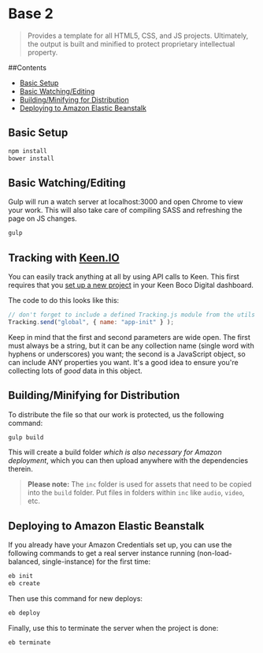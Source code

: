 # Base 2
> Provides a template for all HTML5, CSS, and JS projects. Ultimately, the output is built and minified to protect proprietary intellectual property.

##Contents
- [Basic Setup](#setup)
- [Basic Watching/Editing](#watch)
- [Building/Minifying for Distribution](#build)
- [Deploying to Amazon Elastic Beanstalk](#deploy)

## <a name="setup"></a>Basic Setup

```bash
npm install
bower install
```

## <a name="watch"></a>Basic Watching/Editing
Gulp will run a watch server at localhost:3000 and open Chrome to view your work. This will also take care of compiling SASS and refreshing the page on JS changes.
```bash
gulp
```

## <a name="tracking"></a>Tracking with [Keen.IO](http://keen.io)
You can easily track anything at all by using API calls to Keen. This first requires that you [set up a new project](https://keen.io/add-project?organization_id=54ec9b7296773d6071c8e284) in your Keen Boco Digital dashboard.

The code to do this looks like this:
```javascript
// don't forget to include a defined Tracking.js module from the utils folder
Tracking.send("global", { name: "app-init" } );
```
Keep in mind that the first and second parameters are wide open. The first must always be a string, but it can be any collection name (single word with hyphens or underscores) you want; the second is a JavaScript object, so can include ANY properties you want. It's a good idea to ensure you're collecting lots of *good* data in this object.

## <a name="build"></a>Building/Minifying for Distribution
To distribute the file so that our work is protected, us the following command:
```bash
gulp build
```

This will create a build folder *which is also necessary for Amazon deployment*, which you can then upload anywhere with the dependencies therein.

> **Please note:** The `inc` folder is used for assets that need to be copied into the `build` folder. Put files in folders within `inc` like `audio`, `video`, etc.


## <a name="deploy"></a>Deploying to Amazon Elastic Beanstalk
If you already have your Amazon Credentials set up, you can use the following commands to get a real server instance running (non-load-balanced, single-instance) for the first time:

```bash
eb init
eb create
```

Then use this command for new deploys:
```bash
eb deploy
```

Finally, use this to terminate the server when the project is done:
```bash
eb terminate
```
